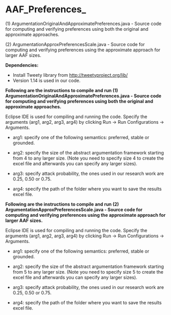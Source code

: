 # AAF_Preferences_

(1) ArgumentationOriginalAndApproximatePreferences.java - Source code for computing and verifying preferences using both the original and approximate approaches.

(2) ArgumentationApproxPreferencesScale.java - Source code for computing and verifying preferences using the approximate approach for larger AAF sizes.

**Dependencies:**
* Install Tweety library from http://tweetyproject.org/lib/
* Version 1.14 is used in our code.

**Following are the instructions to compile and run (1) ArgumentationOriginalAndApproximatePreferences.java - Source code for computing and verifying preferences using both the original and approximate approaches.**

Eclipse IDE is used for compiling and running the code. Specify the arguments (arg1, arg2, arg3, arg4) by clicking Run -> Run Configurations -> Arguments.

* arg1: specify one of the following semantics: preferred, stable or grounded.

* arg2: specify the size of the abstract argumentation framework starting from 4 to any larger size. (Note you need to specify size 4 to create the excel file and afterwards you can specify any larger sizes).

* arg3: specify attack probability, the ones used in our research work are 0.25, 0.50 or 0.75.

* arg4: specify the path of the folder where you want to save the results excel file.

  
**Following are the instructions to compile and run (2) ArgumentationApproxPreferencesScale.java - Source code for computing and verifying preferences using the approximate approach for larger AAF sizes.**

Eclipse IDE is used for compiling and running the code. Specify the arguments (arg1, arg2, arg3, arg4) by clicking Run -> Run Configurations -> Arguments.

* arg1: specify one of the following semantics: preferred, stable or grounded.

* arg2: specify the size of the abstract argumentation framework starting from 5 to any larger size. (Note you need to specify size 5 to create the excel file and afterwards you can specify any larger sizes).

* arg3: specify attack probability, the ones used in our research work are 0.25, 0.50 or 0.75.

* arg4: specify the path of the folder where you want to save the results excel file.
